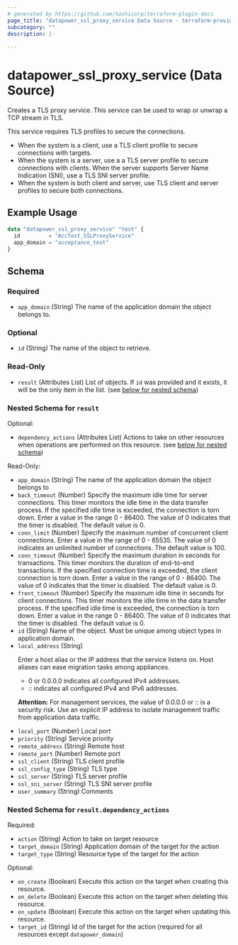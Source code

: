 ```yaml
---
# generated by https://github.com/hashicorp/terraform-plugin-docs
page_title: "datapower_ssl_proxy_service Data Source - terraform-provider-datapower"
subcategory: ""
description: |-
  
---
```


# datapower_ssl_proxy_service (Data Source)

<p>Creates a TLS proxy service. This service can be used to wrap or unwrap a TCP stream in TLS.</p><p>This service requires TLS profiles to secure the connections.</p><ul><li>When the system is a client, use a TLS client profile to secure connections with targets.</li><li>When the system is a server, use a a TLS server profile to secure connections with clients. When the server supports Server Name Indication (SNI), use a TLS SNI server profile.</li><li>When the system is both client and server, use TLS client and server profiles to secure both connections.</li></ul>

## Example Usage

```terraform
data "datapower_ssl_proxy_service" "test" {
  id         = "AccTest_SSLProxyService"
  app_domain = "acceptance_test"
}
```

<!-- schema generated by tfplugindocs -->
## Schema

### Required

- `app_domain` (String) The name of the application domain the object belongs to.

### Optional

- `id` (String) The name of the object to retrieve.

### Read-Only

- `result` (Attributes List) List of objects. If `id` was provided and it exists, it will be the only item in the list. (see [below for nested schema](#nestedatt--result))

<a id="nestedatt--result"></a>
### Nested Schema for `result`

Optional:

- `dependency_actions` (Attributes List) Actions to take on other resources when operations are performed on this resource. (see [below for nested schema](#nestedatt--result--dependency_actions))

Read-Only:

- `app_domain` (String) The name of the application domain the object belongs to
- `back_timeout` (Number) Specify the maximum idle time for server connections. This timer monitors the idle time in the data transfer process. If the specified idle time is exceeded, the connection is torn down. Enter a value in the range 0 - 86400. The value of 0 indicates that the timer is disabled. The default value is 0.
- `conn_limit` (Number) Specify the maximum number of concurrent client connections. Enter a value in the range of 0 - 65535. The value of 0 indicates an unlimited number of connections. The default value is 100.
- `conn_timeout` (Number) Specify the maximum duration in seconds for transactions. This timer monitors the duration of end-to-end transactions. If the specified connection time is exceeded, the client connection is torn down. Enter a value in the range of 0 - 86400. The value of 0 indicates that the timer is disabled. The default value is 0.
- `front_timeout` (Number) Specify the maximum idle time in seconds for client connections. This timer monitors the idle time in the data transfer process. If the specified idle time is exceeded, the connection is torn down. Enter a value in the range 0 - 86400. The value of 0 indicates that the timer is disabled. The default value is 0.
- `id` (String) Name of the object. Must be unique among object types in application domain.
- `local_address` (String) <p>Enter a host alias or the IP address that the service listens on. Host aliases can ease migration tasks among appliances.</p><ul><li>0 or 0.0.0.0 indicates all configured IPv4 addresses.</li><li>:: indicates all configured IPv4 and IPv6 addresses.</li></ul><p><b>Attention:</b> For management services, the value of 0.0.0.0 or :: is a security risk. Use an explicit IP address to isolate management traffic from application data traffic.</p>
- `local_port` (Number) Local port
- `priority` (String) Service priority
- `remote_address` (String) Remote host
- `remote_port` (Number) Remote port
- `ssl_client` (String) TLS client profile
- `ssl_config_type` (String) TLS type
- `ssl_server` (String) TLS server profile
- `ssl_sni_server` (String) TLS SNI server profile
- `user_summary` (String) Comments

<a id="nestedatt--result--dependency_actions"></a>
### Nested Schema for `result.dependency_actions`

Required:

- `action` (String) Action to take on target resource
- `target_domain` (String) Application domain of the target for the action
- `target_type` (String) Resource type of the target for the action

Optional:

- `on_create` (Boolean) Execute this action on the target when creating this resource.
- `on_delete` (Boolean) Execute this action on the target when deleting this resource.
- `on_update` (Boolean) Execute this action on the target when updating this resource.
- `target_id` (String) Id of the target for the action (required for all resources except `datapower_domain`)
